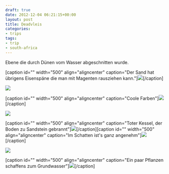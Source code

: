 ```yaml
---
draft: true
date: 2012-12-04 06:21:15+00:00
layout: post
title: Deadvleis
categories:
- trips
tags:
- trip
- south-africa
---
```


Ebene die durch Dünen vom Wasser abgeschnitten wurde. 



[caption id="" width="500" align="aligncenter" caption="Der Sand hat übrigens Eisenspäne die man mit Magenten rausziehen kann."][![](http://clemi.ag3r.at/wp-content/uploads/2012/12/wpid-Photo-04.12.2012-0716.jpg)](http://clemi.ag3r.at/wp-content/uploads/2012/12/wpid-Photo-04.12.2012-0716.jpg)[/caption]
<!-- more -->



[![](http://clemi.ag3r.at/wp-content/uploads/2012/12/wpid-Photo-04.12.2012-0730.jpg)](http://clemi.ag3r.at/wp-content/uploads/2012/12/wpid-Photo-04.12.2012-0730.jpg)



[caption id="" width="500" align="aligncenter" caption="Coole Farben"][![](http://clemi.ag3r.at/wp-content/uploads/2012/12/wpid-Photo-04.12.2012-0733.jpg)](http://clemi.ag3r.at/wp-content/uploads/2012/12/wpid-Photo-04.12.2012-0733.jpg)[/caption]



[![](http://clemi.ag3r.at/wp-content/uploads/2012/12/wpid-Photo-04.12.2012-0739.jpg)](http://clemi.ag3r.at/wp-content/uploads/2012/12/wpid-Photo-04.12.2012-0739.jpg)



[caption id="" width="500" align="aligncenter" caption="Toter Kessel, der Boden zu Sandstein gebrannt"][![](http://clemi.ag3r.at/wp-content/uploads/2012/12/wpid-Photo-04.12.2012-0750.jpg)](http://http://clemi.ag3r.at/wp-content/uploads/2012/12/wpid-Photo-04.12.2012-0750.jpg)[/caption][caption id="" width="500" align="aligncenter" caption="Im Schatten ist's ganz angenehm"][![](http://clemi.ag3r.at/wp-content/uploads/2012/12/wpid-Photo-04.12.2012-0756.jpg)](http://clemi.ag3r.at/wp-content/uploads/2012/12/wpid-Photo-04.12.2012-0756.jpg)[/caption]



[![](http://clemi.ag3r.at/wp-content/uploads/2012/12/wpid-Photo-04.12.2012-08032.jpg)](http://clemi.ag3r.at/wp-content/uploads/2012/12/wpid-Photo-04.12.2012-08032.jpg)



[caption id="" width="500" align="aligncenter" caption="Ein paar Pflanzen schaffens zum Grundwasser"][![](http://clemi.ag3r.at/wp-content/uploads/2012/12/wpid-Photo-04.12.2012-08111.jpg)](http://clemi.ag3r.at/wp-content/uploads/2012/12/wpid-Photo-04.12.2012-08111.jpg)[/caption]
